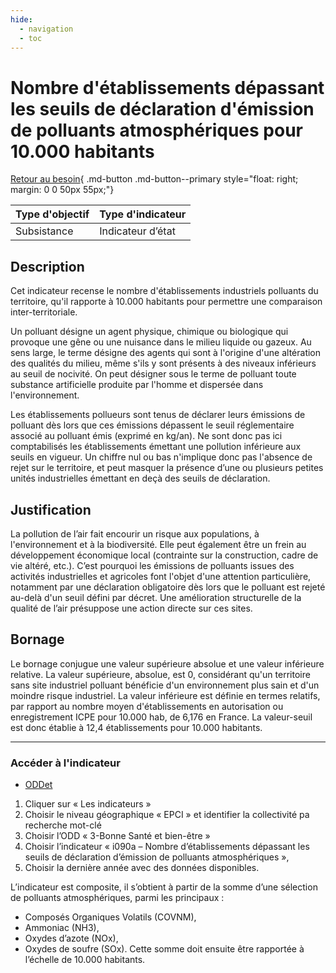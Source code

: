```yaml
---
hide:
  - navigation
  - toc
---
```


# Nombre d'établissements dépassant les seuils de déclaration d'émission de polluants atmosphériques pour 10.000 habitants

[Retour au besoin](https://konsilion.github.io/diag360/pages/besoins/be3){ .md-button .md-button--primary style="float: right; margin: 0 0 50px 55px;"}

|Type d'objectif|Type d'indicateur|
|--|--|
|Subsistance|Indicateur d’état|

## Description

Cet indicateur recense le nombre d'établissements industriels polluants du territoire, qu'il rapporte à 10.000 habitants pour permettre une comparaison inter-territoriale.

Un  polluant  désigne  un  agent  physique,  chimique  ou  biologique  qui  provoque  une gêne ou une nuisance dans le milieu liquide ou gazeux. Au sens large, le terme désigne des  agents  qui  sont  à  l'origine  d'une  altération  des  qualités  du  milieu,  même  s'ils  y sont  présents  à  des  niveaux  inférieurs  au seuil de nocivité. On peut désigner sous le terme de polluant toute substance artificielle produite par l'homme et dispersée dans l'environnement. 
 
Les  établissements  pollueurs  sont  tenus  de  déclarer  leurs  émissions de polluant dès lors  que  ces  émissions  dépassent  le  seuil  réglementaire  associé  au  polluant  émis (exprimé  en  kg/an).  Ne  sont  donc  pas  ici  comptabilisés  les  établissements émettant une  pollution  inférieure  aux  seuils  en  vigueur.  Un  chiffre  nul  ou  bas n'implique  donc  pas  l'absence  de  rejet sur le territoire, et peut masquer la présence d’une ou plusieurs petites unités industrielles émettant en deçà des seuils de déclaration. 


## Justification

La pollution de l’air fait encourir un risque aux populations, à l'environnement et à la biodiversité.  Elle  peut  également  être  un  frein  au  développement  économique local (contrainte sur la construction, cadre de vie altéré, etc.). C’est pourquoi les émissions de  polluants  issues  des  activités industrielles et agricoles font l'objet d'une attention particulière,  notamment  par  une  déclaration  obligatoire  dès  lors  que  le polluant est rejeté au-delà d'un seuil défini par décret. Une amélioration structurelle de la qualité de l’air présuppose une action directe sur ces sites.  

## Bornage

Le bornage conjugue une valeur supérieure absolue et une valeur inférieure relative. 
La valeur supérieure, absolue, est 0, considérant qu'un territoire sans site industriel polluant bénéficie d'un environnement plus sain et d'un moindre risque industriel. 
La valeur inférieure est définie en termes relatifs, par rapport au nombre moyen d'établissements en autorisation ou enregistrement ICPE pour 10.000 hab, de 6,176 en France. La valeur-seuil est donc établie à 12,4 établissements pour 10.000 habitants. 

---

### Accéder à l'indicateur

- [ODDet](https://oddett.lab.sspcloud.fr/app/dealapp)

1. Cliquer sur « Les indicateurs » 
1. Choisir le niveau géographique « EPCI » et identifier la collectivité pa recherche mot-clé
1. Choisir l’ODD « 3-Bonne Santé et bien-être » 
1. Choisir l’indicateur « i090a – Nombre d’établissements dépassant les seuils de déclaration d’émission de polluants atmosphériques »,  
1. Choisir la dernière année avec des données disponibles. 
 

L’indicateur  est  composite,  il  s’obtient  à  partir  de  la  somme  d’une  sélection  de polluants  atmosphériques,  parmi  les  principaux  :  
* Composés  Organiques  Volatils (COVNM),
* Ammoniac  (NH3),
* Oxydes  d’azote  (NOx),
* Oxydes  de soufre (SOx).
Cette somme doit ensuite être rapportée à l’échelle de 10.000 habitants.
